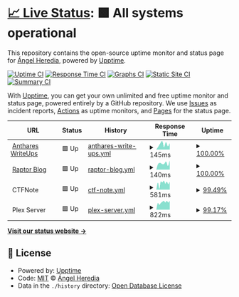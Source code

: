 # [📈 Live Status](https://status.anthares101.com): <!--live status--> **🟩 All systems operational**

This repository contains the open-source uptime monitor and status page for [Ángel Heredia](https://anthares101.com/), powered by [Upptime](https://github.com/upptime/upptime).

[![Uptime CI](https://github.com/anthares101/status-page/workflows/Uptime%20CI/badge.svg)](https://github.com/anthares101/status-page/actions?query=workflow%3A%22Uptime+CI%22)
[![Response Time CI](https://github.com/anthares101/status-page/workflows/Response%20Time%20CI/badge.svg)](https://github.com/anthares101/status-page/actions?query=workflow%3A%22Response+Time+CI%22)
[![Graphs CI](https://github.com/anthares101/status-page/workflows/Graphs%20CI/badge.svg)](https://github.com/anthares101/status-page/actions?query=workflow%3A%22Graphs+CI%22)
[![Static Site CI](https://github.com/anthares101/status-page/workflows/Static%20Site%20CI/badge.svg)](https://github.com/anthares101/status-page/actions?query=workflow%3A%22Static+Site+CI%22)
[![Summary CI](https://github.com/anthares101/status-page/workflows/Summary%20CI/badge.svg)](https://github.com/anthares101/status-page/actions?query=workflow%3A%22Summary+CI%22)

With [Upptime](https://upptime.js.org), you can get your own unlimited and free uptime monitor and status page, powered entirely by a GitHub repository. We use [Issues](https://github.com/anthares101/status-page/issues) as incident reports, [Actions](https://github.com/anthares101/status-page/actions) as uptime monitors, and [Pages](https://status.anthares101.com) for the status page.

<!--start: status pages-->
<!-- This summary is generated by Upptime (https://github.com/upptime/upptime) -->
<!-- Do not edit this manually, your changes will be overwritten -->
<!-- prettier-ignore -->
| URL | Status | History | Response Time | Uptime |
| --- | ------ | ------- | ------------- | ------ |
| <img alt="" src="https://anthares101.com/assets/favicon.png" height="13"> [Anthares WriteUps](https://anthares101.com/) | 🟩 Up | [anthares-write-ups.yml](https://github.com/anthares101/status-page/commits/HEAD/history/anthares-write-ups.yml) | <details><summary><img alt="Response time graph" src="./graphs/anthares-write-ups/response-time-week.png" height="20"> 145ms</summary><br><a href="https://status.anthares101.com/history/anthares-write-ups"><img alt="Response time 136" src="https://img.shields.io/endpoint?url=https%3A%2F%2Fraw.githubusercontent.com%2Fanthares101%2Fstatus-page%2FHEAD%2Fapi%2Fanthares-write-ups%2Fresponse-time.json"></a><br><a href="https://status.anthares101.com/history/anthares-write-ups"><img alt="24-hour response time 173" src="https://img.shields.io/endpoint?url=https%3A%2F%2Fraw.githubusercontent.com%2Fanthares101%2Fstatus-page%2FHEAD%2Fapi%2Fanthares-write-ups%2Fresponse-time-day.json"></a><br><a href="https://status.anthares101.com/history/anthares-write-ups"><img alt="7-day response time 145" src="https://img.shields.io/endpoint?url=https%3A%2F%2Fraw.githubusercontent.com%2Fanthares101%2Fstatus-page%2FHEAD%2Fapi%2Fanthares-write-ups%2Fresponse-time-week.json"></a><br><a href="https://status.anthares101.com/history/anthares-write-ups"><img alt="30-day response time 145" src="https://img.shields.io/endpoint?url=https%3A%2F%2Fraw.githubusercontent.com%2Fanthares101%2Fstatus-page%2FHEAD%2Fapi%2Fanthares-write-ups%2Fresponse-time-month.json"></a><br><a href="https://status.anthares101.com/history/anthares-write-ups"><img alt="1-year response time 136" src="https://img.shields.io/endpoint?url=https%3A%2F%2Fraw.githubusercontent.com%2Fanthares101%2Fstatus-page%2FHEAD%2Fapi%2Fanthares-write-ups%2Fresponse-time-year.json"></a></details> | <details><summary><a href="https://status.anthares101.com/history/anthares-write-ups">100.00%</a></summary><a href="https://status.anthares101.com/history/anthares-write-ups"><img alt="All-time uptime 100.00%" src="https://img.shields.io/endpoint?url=https%3A%2F%2Fraw.githubusercontent.com%2Fanthares101%2Fstatus-page%2FHEAD%2Fapi%2Fanthares-write-ups%2Fuptime.json"></a><br><a href="https://status.anthares101.com/history/anthares-write-ups"><img alt="24-hour uptime 100.00%" src="https://img.shields.io/endpoint?url=https%3A%2F%2Fraw.githubusercontent.com%2Fanthares101%2Fstatus-page%2FHEAD%2Fapi%2Fanthares-write-ups%2Fuptime-day.json"></a><br><a href="https://status.anthares101.com/history/anthares-write-ups"><img alt="7-day uptime 100.00%" src="https://img.shields.io/endpoint?url=https%3A%2F%2Fraw.githubusercontent.com%2Fanthares101%2Fstatus-page%2FHEAD%2Fapi%2Fanthares-write-ups%2Fuptime-week.json"></a><br><a href="https://status.anthares101.com/history/anthares-write-ups"><img alt="30-day uptime 100.00%" src="https://img.shields.io/endpoint?url=https%3A%2F%2Fraw.githubusercontent.com%2Fanthares101%2Fstatus-page%2FHEAD%2Fapi%2Fanthares-write-ups%2Fuptime-month.json"></a><br><a href="https://status.anthares101.com/history/anthares-write-ups"><img alt="1-year uptime 100.00%" src="https://img.shields.io/endpoint?url=https%3A%2F%2Fraw.githubusercontent.com%2Fanthares101%2Fstatus-page%2FHEAD%2Fapi%2Fanthares-write-ups%2Fuptime-year.json"></a></details>
| <img alt="" src="https://blog.anthares101.com/favicon-16x16.png" height="13"> [Raptor Blog](https://blog.anthares101.com/) | 🟩 Up | [raptor-blog.yml](https://github.com/anthares101/status-page/commits/HEAD/history/raptor-blog.yml) | <details><summary><img alt="Response time graph" src="./graphs/raptor-blog/response-time-week.png" height="20"> 140ms</summary><br><a href="https://status.anthares101.com/history/raptor-blog"><img alt="Response time 140" src="https://img.shields.io/endpoint?url=https%3A%2F%2Fraw.githubusercontent.com%2Fanthares101%2Fstatus-page%2FHEAD%2Fapi%2Fraptor-blog%2Fresponse-time.json"></a><br><a href="https://status.anthares101.com/history/raptor-blog"><img alt="24-hour response time 197" src="https://img.shields.io/endpoint?url=https%3A%2F%2Fraw.githubusercontent.com%2Fanthares101%2Fstatus-page%2FHEAD%2Fapi%2Fraptor-blog%2Fresponse-time-day.json"></a><br><a href="https://status.anthares101.com/history/raptor-blog"><img alt="7-day response time 140" src="https://img.shields.io/endpoint?url=https%3A%2F%2Fraw.githubusercontent.com%2Fanthares101%2Fstatus-page%2FHEAD%2Fapi%2Fraptor-blog%2Fresponse-time-week.json"></a><br><a href="https://status.anthares101.com/history/raptor-blog"><img alt="30-day response time 141" src="https://img.shields.io/endpoint?url=https%3A%2F%2Fraw.githubusercontent.com%2Fanthares101%2Fstatus-page%2FHEAD%2Fapi%2Fraptor-blog%2Fresponse-time-month.json"></a><br><a href="https://status.anthares101.com/history/raptor-blog"><img alt="1-year response time 140" src="https://img.shields.io/endpoint?url=https%3A%2F%2Fraw.githubusercontent.com%2Fanthares101%2Fstatus-page%2FHEAD%2Fapi%2Fraptor-blog%2Fresponse-time-year.json"></a></details> | <details><summary><a href="https://status.anthares101.com/history/raptor-blog">100.00%</a></summary><a href="https://status.anthares101.com/history/raptor-blog"><img alt="All-time uptime 100.00%" src="https://img.shields.io/endpoint?url=https%3A%2F%2Fraw.githubusercontent.com%2Fanthares101%2Fstatus-page%2FHEAD%2Fapi%2Fraptor-blog%2Fuptime.json"></a><br><a href="https://status.anthares101.com/history/raptor-blog"><img alt="24-hour uptime 100.00%" src="https://img.shields.io/endpoint?url=https%3A%2F%2Fraw.githubusercontent.com%2Fanthares101%2Fstatus-page%2FHEAD%2Fapi%2Fraptor-blog%2Fuptime-day.json"></a><br><a href="https://status.anthares101.com/history/raptor-blog"><img alt="7-day uptime 100.00%" src="https://img.shields.io/endpoint?url=https%3A%2F%2Fraw.githubusercontent.com%2Fanthares101%2Fstatus-page%2FHEAD%2Fapi%2Fraptor-blog%2Fuptime-week.json"></a><br><a href="https://status.anthares101.com/history/raptor-blog"><img alt="30-day uptime 100.00%" src="https://img.shields.io/endpoint?url=https%3A%2F%2Fraw.githubusercontent.com%2Fanthares101%2Fstatus-page%2FHEAD%2Fapi%2Fraptor-blog%2Fuptime-month.json"></a><br><a href="https://status.anthares101.com/history/raptor-blog"><img alt="1-year uptime 100.00%" src="https://img.shields.io/endpoint?url=https%3A%2F%2Fraw.githubusercontent.com%2Fanthares101%2Fstatus-page%2FHEAD%2Fapi%2Fraptor-blog%2Fuptime-year.json"></a></details>
| <img alt="" src="https://raw.githubusercontent.com/TFNS/CTFNote/main/front/public/favicon.png" height="13"> CTFNote | 🟩 Up | [ctf-note.yml](https://github.com/anthares101/status-page/commits/HEAD/history/ctf-note.yml) | <details><summary><img alt="Response time graph" src="./graphs/ctf-note/response-time-week.png" height="20"> 581ms</summary><br><a href="https://status.anthares101.com/history/ctf-note"><img alt="Response time 624" src="https://img.shields.io/endpoint?url=https%3A%2F%2Fraw.githubusercontent.com%2Fanthares101%2Fstatus-page%2FHEAD%2Fapi%2Fctf-note%2Fresponse-time.json"></a><br><a href="https://status.anthares101.com/history/ctf-note"><img alt="24-hour response time 696" src="https://img.shields.io/endpoint?url=https%3A%2F%2Fraw.githubusercontent.com%2Fanthares101%2Fstatus-page%2FHEAD%2Fapi%2Fctf-note%2Fresponse-time-day.json"></a><br><a href="https://status.anthares101.com/history/ctf-note"><img alt="7-day response time 581" src="https://img.shields.io/endpoint?url=https%3A%2F%2Fraw.githubusercontent.com%2Fanthares101%2Fstatus-page%2FHEAD%2Fapi%2Fctf-note%2Fresponse-time-week.json"></a><br><a href="https://status.anthares101.com/history/ctf-note"><img alt="30-day response time 605" src="https://img.shields.io/endpoint?url=https%3A%2F%2Fraw.githubusercontent.com%2Fanthares101%2Fstatus-page%2FHEAD%2Fapi%2Fctf-note%2Fresponse-time-month.json"></a><br><a href="https://status.anthares101.com/history/ctf-note"><img alt="1-year response time 619" src="https://img.shields.io/endpoint?url=https%3A%2F%2Fraw.githubusercontent.com%2Fanthares101%2Fstatus-page%2FHEAD%2Fapi%2Fctf-note%2Fresponse-time-year.json"></a></details> | <details><summary><a href="https://status.anthares101.com/history/ctf-note">99.49%</a></summary><a href="https://status.anthares101.com/history/ctf-note"><img alt="All-time uptime 99.99%" src="https://img.shields.io/endpoint?url=https%3A%2F%2Fraw.githubusercontent.com%2Fanthares101%2Fstatus-page%2FHEAD%2Fapi%2Fctf-note%2Fuptime.json"></a><br><a href="https://status.anthares101.com/history/ctf-note"><img alt="24-hour uptime 100.00%" src="https://img.shields.io/endpoint?url=https%3A%2F%2Fraw.githubusercontent.com%2Fanthares101%2Fstatus-page%2FHEAD%2Fapi%2Fctf-note%2Fuptime-day.json"></a><br><a href="https://status.anthares101.com/history/ctf-note"><img alt="7-day uptime 99.49%" src="https://img.shields.io/endpoint?url=https%3A%2F%2Fraw.githubusercontent.com%2Fanthares101%2Fstatus-page%2FHEAD%2Fapi%2Fctf-note%2Fuptime-week.json"></a><br><a href="https://status.anthares101.com/history/ctf-note"><img alt="30-day uptime 99.88%" src="https://img.shields.io/endpoint?url=https%3A%2F%2Fraw.githubusercontent.com%2Fanthares101%2Fstatus-page%2FHEAD%2Fapi%2Fctf-note%2Fuptime-month.json"></a><br><a href="https://status.anthares101.com/history/ctf-note"><img alt="1-year uptime 99.99%" src="https://img.shields.io/endpoint?url=https%3A%2F%2Fraw.githubusercontent.com%2Fanthares101%2Fstatus-page%2FHEAD%2Fapi%2Fctf-note%2Fuptime-year.json"></a></details>
| <img alt="" src="https://www.plex.tv/wp-content/themes/plex/assets/img/favicons/favicon-32x32.png" height="13"> Plex Server | 🟩 Up | [plex-server.yml](https://github.com/anthares101/status-page/commits/HEAD/history/plex-server.yml) | <details><summary><img alt="Response time graph" src="./graphs/plex-server/response-time-week.png" height="20"> 822ms</summary><br><a href="https://status.anthares101.com/history/plex-server"><img alt="Response time 902" src="https://img.shields.io/endpoint?url=https%3A%2F%2Fraw.githubusercontent.com%2Fanthares101%2Fstatus-page%2FHEAD%2Fapi%2Fplex-server%2Fresponse-time.json"></a><br><a href="https://status.anthares101.com/history/plex-server"><img alt="24-hour response time 979" src="https://img.shields.io/endpoint?url=https%3A%2F%2Fraw.githubusercontent.com%2Fanthares101%2Fstatus-page%2FHEAD%2Fapi%2Fplex-server%2Fresponse-time-day.json"></a><br><a href="https://status.anthares101.com/history/plex-server"><img alt="7-day response time 822" src="https://img.shields.io/endpoint?url=https%3A%2F%2Fraw.githubusercontent.com%2Fanthares101%2Fstatus-page%2FHEAD%2Fapi%2Fplex-server%2Fresponse-time-week.json"></a><br><a href="https://status.anthares101.com/history/plex-server"><img alt="30-day response time 842" src="https://img.shields.io/endpoint?url=https%3A%2F%2Fraw.githubusercontent.com%2Fanthares101%2Fstatus-page%2FHEAD%2Fapi%2Fplex-server%2Fresponse-time-month.json"></a><br><a href="https://status.anthares101.com/history/plex-server"><img alt="1-year response time 911" src="https://img.shields.io/endpoint?url=https%3A%2F%2Fraw.githubusercontent.com%2Fanthares101%2Fstatus-page%2FHEAD%2Fapi%2Fplex-server%2Fresponse-time-year.json"></a></details> | <details><summary><a href="https://status.anthares101.com/history/plex-server">99.17%</a></summary><a href="https://status.anthares101.com/history/plex-server"><img alt="All-time uptime 99.96%" src="https://img.shields.io/endpoint?url=https%3A%2F%2Fraw.githubusercontent.com%2Fanthares101%2Fstatus-page%2FHEAD%2Fapi%2Fplex-server%2Fuptime.json"></a><br><a href="https://status.anthares101.com/history/plex-server"><img alt="24-hour uptime 100.00%" src="https://img.shields.io/endpoint?url=https%3A%2F%2Fraw.githubusercontent.com%2Fanthares101%2Fstatus-page%2FHEAD%2Fapi%2Fplex-server%2Fuptime-day.json"></a><br><a href="https://status.anthares101.com/history/plex-server"><img alt="7-day uptime 99.17%" src="https://img.shields.io/endpoint?url=https%3A%2F%2Fraw.githubusercontent.com%2Fanthares101%2Fstatus-page%2FHEAD%2Fapi%2Fplex-server%2Fuptime-week.json"></a><br><a href="https://status.anthares101.com/history/plex-server"><img alt="30-day uptime 99.47%" src="https://img.shields.io/endpoint?url=https%3A%2F%2Fraw.githubusercontent.com%2Fanthares101%2Fstatus-page%2FHEAD%2Fapi%2Fplex-server%2Fuptime-month.json"></a><br><a href="https://status.anthares101.com/history/plex-server"><img alt="1-year uptime 99.94%" src="https://img.shields.io/endpoint?url=https%3A%2F%2Fraw.githubusercontent.com%2Fanthares101%2Fstatus-page%2FHEAD%2Fapi%2Fplex-server%2Fuptime-year.json"></a></details>

<!--end: status pages-->

[**Visit our status website →**](https://status.anthares101.com)

## 📄 License

- Powered by: [Upptime](https://github.com/upptime/upptime)
- Code: [MIT](./LICENSE) © [Ángel Heredia](https://anthares101.com/)
- Data in the `./history` directory: [Open Database License](https://opendatacommons.org/licenses/odbl/1-0/)
